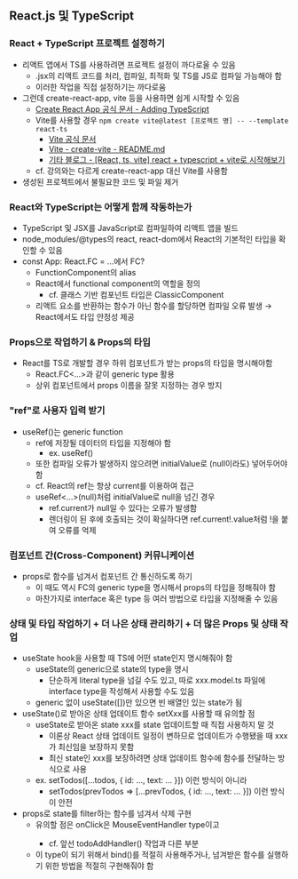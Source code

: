 ## React.js 및 TypeScript

### React + TypeScript 프로젝트 설정하기
- 리액트 앱에서 TS를 사용하려면 프로젝트 설정이 까다로울 수 있음
  - .jsx의 리액트 코드를 처리, 컴파일, 최적화 및 TS를 JS로 컴파일 가능해야 함
  - 이러한 작업을 직접 설정하기는 까다로움
- 그런데 create-react-app, vite 등을 사용하면 쉽게 시작할 수 있음
  - [Create React App 공식 문서 - Adding TypeScript](https://create-react-app.dev/docs/adding-typescript/)
  - Vite를 사용할 경우 `npm create vite@latest [프로젝트 명] -- --template react-ts`
    - [Vite 공식 문서](https://ko.vitejs.dev/guide/#scaffolding-your-first-vite-project)
    - [Vite - create-vite - README.md](https://github.com/vitejs/vite/tree/main/packages/create-vite#readme)
    - [기타 블로그 - \[React, ts, vite\] react + typescript + vite로 시작해보기](https://velog.io/@zzangsubin/vitetyscriptreact)
  - cf. 강의와는 다르게 create-react-app 대신 Vite를 사용함
- 생성된 프로젝트에서 불필요한 코드 및 파일 제거

### React와 TypeScript는 어떻게 함께 작동하는가
- TypeScript 및 JSX를 JavaScript로 컴파일하여 리액트 앱을 빌드
- node_modules/@types의 react, react-dom에서 React의 기본적인 타입을 확인할 수 있음
- const App: React.FC = ...에서 FC?
  - FunctionComponent의 alias
  - React에서 functional component의 역할을 정의
    - cf. 클래스 기반 컴포넌트 타입은 ClassicComponent
  - 리액트 요소를 반환하는 함수가 아닌 함수를 할당하면 컴파일 오류 발생 → React에서도 타입 안정성 제공

### Props으로 작업하기 & Props의 타입
- React를 TS로 개발할 경우 하위 컴포넌트가 받는 props의 타입을 명시해야함
  - React.FC<...>과 같이 generic type 활용
  - 상위 컴포넌트에서 props 이름을 잘못 지정하는 경우 방지

### "ref"로 사용자 입력 받기
- useRef()는 generic function
  - ref에 저장될 데이터의 타입을 지정해야 함
    - ex. useRef<HTMLInputElement>()
  - 또한 컴파일 오류가 발생하지 않으려면 initialValue로 (null이라도) 넣어두어야 함
  - cf. React의 ref는 항상 current를 이용하여 접근
  - useRef<...>(null)처럼 initialValue로 null을 넘긴 경우
    - ref.current가 null일 수 있다는 오류가 발생함
    - 렌더링이 된 후에 호출되는 것이 확실하다면 ref.current!.value처럼 !을 붙여 오류를 억제

### 컴포넌트 간\(Cross-Component\) 커뮤니케이션
- props로 함수를 넘겨서 컴포넌트 간 통신하도록 하기
  - 이 때도 역시 FC의 generic type을 명시해서 props의 타입을 정해줘야 함
  - 마찬가지로 interface 혹은 type 등 여러 방법으로 타입을 지정해줄 수 있음

### 상태 및 타입 작업하기 + 더 나은 상태 관리하기 + 더 많은 Props 및 상태 작업
- useState hook을 사용할 때 TS에 어떤 state인지 명시해줘야 함
  - useState의 generic으로 state의 type을 명시
    - 단순하게 literal type을 넘길 수도 있고, 따로 xxx.model.ts 파일에 interface type을 작성해서 사용할 수도 있음  
  - generic 없이 useState([])만 있으면 빈 배열인 있는 state가 됨
- useState()로 받아온 상태 업데이트 함수 setXxx를 사용할 때 유의할 점
  - useState로 받아온 state xxx를 state 업데이트할 때 직접 사용하지 말 것
    - 이론상 React 상태 업데이트 일정이 변하므로 업데이트가 수행됐을 때 xxx가 최신임을 보장하지 못함
    - 최신 state인 xxx를 보장하려면 상태 업데이트 함수에 함수를 전달하는 방식으로 사용
  - ex. setTodos(\[...todos, { id: ..., text: ... }\]) 이런 방식이 아니라
    - setTodos(prevTodos => \[...prevTodos, { id: ..., text: ... }\]) 이런 방식이 안전
- props로 state를 filter하는 함수를 넘겨서 삭제 구현
  - 유의할 점은 onClick은 MouseEventHandler<T> type이고
    - cf. 앞선 todoAddHandler() 작업과 다른 부분
  - 이 type이 되기 위해서 bind()를 적절히 사용해주거나, 넘겨받은 함수를 실행하기 위한 방법을 적절히 구현해줘야 함
